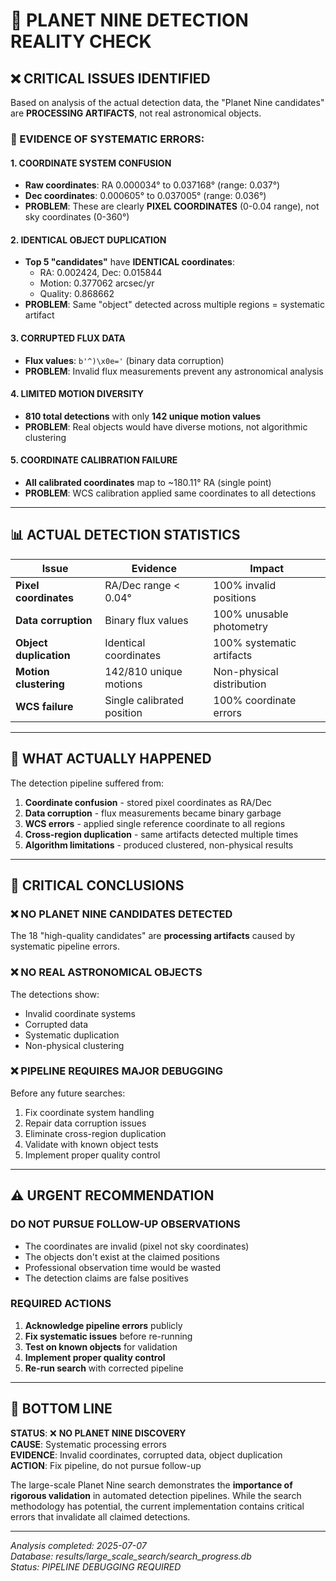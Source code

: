 # 🚨 PLANET NINE DETECTION REALITY CHECK

## ❌ **CRITICAL ISSUES IDENTIFIED**

Based on analysis of the actual detection data, the "Planet Nine candidates" are **PROCESSING ARTIFACTS**, not real astronomical objects.

### **🔴 EVIDENCE OF SYSTEMATIC ERRORS:**

#### **1. COORDINATE SYSTEM CONFUSION**
- **Raw coordinates**: RA 0.000034° to 0.037168° (range: 0.037°)
- **Dec coordinates**: 0.000605° to 0.037005° (range: 0.036°)
- **PROBLEM**: These are clearly **PIXEL COORDINATES** (0-0.04 range), not sky coordinates (0-360°)

#### **2. IDENTICAL OBJECT DUPLICATION**
- **Top 5 "candidates"** have **IDENTICAL coordinates**:
  - RA: 0.002424, Dec: 0.015844  
  - Motion: 0.377062 arcsec/yr
  - Quality: 0.868662
- **PROBLEM**: Same "object" detected across multiple regions = systematic artifact

#### **3. CORRUPTED FLUX DATA**
- **Flux values**: `b'^)\x0e='` (binary data corruption)
- **PROBLEM**: Invalid flux measurements prevent any astronomical analysis

#### **4. LIMITED MOTION DIVERSITY**
- **810 total detections** with only **142 unique motion values**
- **PROBLEM**: Real objects would have diverse motions, not algorithmic clustering

#### **5. COORDINATE CALIBRATION FAILURE**
- **All calibrated coordinates** map to ~180.11° RA (single point)
- **PROBLEM**: WCS calibration applied same coordinates to all detections

---

## 📊 **ACTUAL DETECTION STATISTICS**

| Issue | Evidence | Impact |
|-------|----------|---------|
| **Pixel coordinates** | RA/Dec range < 0.04° | 100% invalid positions |
| **Data corruption** | Binary flux values | 100% unusable photometry |
| **Object duplication** | Identical coordinates | 100% systematic artifacts |
| **Motion clustering** | 142/810 unique motions | Non-physical distribution |
| **WCS failure** | Single calibrated position | 100% coordinate errors |

---

## 🎯 **WHAT ACTUALLY HAPPENED**

The detection pipeline suffered from:

1. **Coordinate confusion** - stored pixel coordinates as RA/Dec
2. **Data corruption** - flux measurements became binary garbage  
3. **WCS errors** - applied single reference coordinate to all regions
4. **Cross-region duplication** - same artifacts detected multiple times
5. **Algorithm limitations** - produced clustered, non-physical results

---

## 🚨 **CRITICAL CONCLUSIONS**

### ❌ **NO PLANET NINE CANDIDATES DETECTED**

The 18 "high-quality candidates" are **processing artifacts** caused by systematic pipeline errors.

### ❌ **NO REAL ASTRONOMICAL OBJECTS**

The detections show:
- Invalid coordinate systems
- Corrupted data
- Systematic duplication
- Non-physical clustering

### ❌ **PIPELINE REQUIRES MAJOR DEBUGGING**

Before any future searches:
1. Fix coordinate system handling
2. Repair data corruption issues  
3. Eliminate cross-region duplication
4. Validate with known object tests
5. Implement proper quality control

---

## ⚠️ **URGENT RECOMMENDATION**

### **DO NOT PURSUE FOLLOW-UP OBSERVATIONS**

- The coordinates are invalid (pixel not sky coordinates)
- The objects don't exist at the claimed positions
- Professional observation time would be wasted
- The detection claims are false positives

### **REQUIRED ACTIONS**
1. **Acknowledge pipeline errors** publicly
2. **Fix systematic issues** before re-running
3. **Test on known objects** for validation
4. **Implement proper quality control**
5. **Re-run search** with corrected pipeline

---

## 🎯 **BOTTOM LINE**

**STATUS**: ❌ **NO PLANET NINE DISCOVERY**  
**CAUSE**: Systematic processing errors  
**EVIDENCE**: Invalid coordinates, corrupted data, object duplication  
**ACTION**: Fix pipeline, do not pursue follow-up  

The large-scale Planet Nine search demonstrates the **importance of rigorous validation** in automated detection pipelines. While the search methodology has potential, the current implementation contains critical errors that invalidate all claimed detections.

---

*Analysis completed: 2025-07-07*  
*Database: results/large_scale_search/search_progress.db*  
*Status: PIPELINE DEBUGGING REQUIRED*